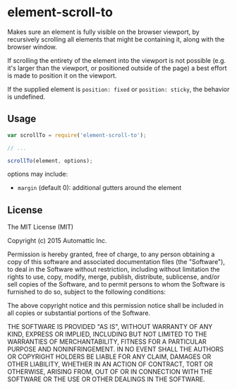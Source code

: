 # element-scroll-to

Makes sure an element is fully visible on the browser viewport,
by recursively scrolling all elements that might be containing it,
along with the browser window.

If scrolling the entirety of the element into the viewport is not
possible (e.g. it's larger than the viewport, or positioned outside
of the page) a best effort is made to position it on the viewport.

If the supplied element is `position: fixed` or `position: sticky`,
the behavior is undefined.

## Usage

```js
var scrollTo = require('element-scroll-to');

// ...

scrollTo(element, options);
```

options may include:

- `margin` (default 0): additional gutters around the element

## License

The MIT License (MIT)

Copyright (c) 2015 Automattic Inc.

Permission is hereby granted, free of charge, to any person obtaining a copy
of this software and associated documentation files (the "Software"), to deal
in the Software without restriction, including without limitation the rights
to use, copy, modify, merge, publish, distribute, sublicense, and/or sell
copies of the Software, and to permit persons to whom the Software is
furnished to do so, subject to the following conditions:

The above copyright notice and this permission notice shall be included in
all copies or substantial portions of the Software.

THE SOFTWARE IS PROVIDED "AS IS", WITHOUT WARRANTY OF ANY KIND, EXPRESS OR
IMPLIED, INCLUDING BUT NOT LIMITED TO THE WARRANTIES OF MERCHANTABILITY,
FITNESS FOR A PARTICULAR PURPOSE AND NONINFRINGEMENT. IN NO EVENT SHALL THE
AUTHORS OR COPYRIGHT HOLDERS BE LIABLE FOR ANY CLAIM, DAMAGES OR OTHER
LIABILITY, WHETHER IN AN ACTION OF CONTRACT, TORT OR OTHERWISE, ARISING FROM,
OUT OF OR IN CONNECTION WITH THE SOFTWARE OR THE USE OR OTHER DEALINGS IN
THE SOFTWARE.

